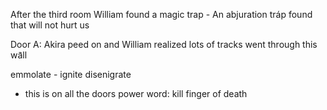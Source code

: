 After the third room
William found a magic trap - An abjuration tráp found that will not hurt us

Door A: Akira peed on and William realized lots of tracks went through this wa᷆ll


emmolate - ignite
disenigrate
 - this is on all the doors
power word: kill
finger of death

